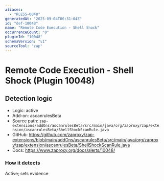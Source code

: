 ```yaml
---
aliases:
  - "RCESS-0048"
generatedAt: "2025-09-04T00:31:04Z"
id: "def-10048"
name: "Remote Code Execution - Shell Shock"
occurrenceCount: "0"
pluginId: "10048"
schemaVersion: "v1"
sourceTool: "zap"
---
```


# Remote Code Execution - Shell Shock (Plugin 10048)

## Detection logic

- Logic: active
- Add-on: ascanrulesBeta
- Source path: `zap-extensions/addOns/ascanrulesBeta/src/main/java/org/zaproxy/zap/extension/ascanrulesBeta/ShellShockScanRule.java`
- GitHub: https://github.com/zaproxy/zap-extensions/blob/main/addOns/ascanrulesBeta/src/main/java/org/zaproxy/zap/extension/ascanrulesBeta/ShellShockScanRule.java
- Docs: https://www.zaproxy.org/docs/alerts/10048/

### How it detects

Active; sets evidence

